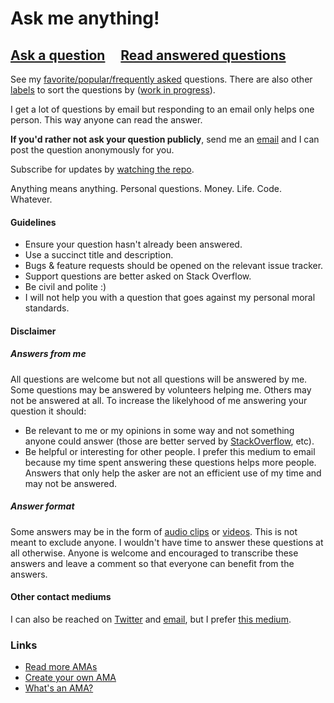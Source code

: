 # Ask me anything!

## [Ask a question](https://github.com/marcelmokos/ama/issues/new) &nbsp;&nbsp;&nbsp; [Read answered questions](https://github.com/marcelmokos/ama/issues?q=is%3Aissue+is%3Aclosed)

See my [favorite/popular/frequently asked](https://github.com/marcelmokos/ama/issues?utf8=%E2%9C%93&q=label%3A%22favorite%2Fpopular%2Ffrequently%20asked%22%20) questions. There are also other [labels](https://github.com/marcelmokos/ama/labels) to sort the questions by ([work in progress](https://github.com/marcelmokos/ama/issues/424)).

I get a lot of questions by email but responding to an email only helps one person. This way anyone can read the answer.

**If you'd rather not ask your question publicly**, send me an [email](mailto:marcel.mokos+ama@gmail.com) and I can post the question anonymously for you.

Subscribe for updates by [watching the repo](https://github.com/marcelmokos/ama/subscription).

Anything means anything. Personal questions. Money. Life. Code. Whatever.

#### Guidelines

- Ensure your question hasn't already been answered.
- Use a succinct title and description.
- Bugs & feature requests should be opened on the relevant issue tracker.
- Support questions are better asked on Stack Overflow.
- Be civil and polite :)
- I will not help you with a question that goes against my personal moral standards.

#### Disclaimer

##### Answers from me

All questions are welcome but not all questions will be answered by me. Some questions may be answered by volunteers helping me. Others may not be answered at all. To increase the likelyhood of me answering your question it should:

- Be relevant to me or my opinions in some way and not something anyone could answer (those are better served by [StackOverflow](https://stackoverflow.com/), etc).
- Be helpful or interesting for other people. I prefer this medium to email because my time spent answering these questions helps more people. Answers that only help the asker are not an efficient use of my time and may not be answered.

##### Answer format

Some answers may be in the form of [audio clips](https://github.com/marcelmokos/ama/issues?q=label%3Aaudio-answer) or [videos](https://github.com/marcelmokos/ama/issues?q=label%3Avideo-answer). This is not meant to exclude anyone. I wouldn't have time to answer these questions at all otherwise. Anyone is welcome and encouraged to transcribe these answers and leave a comment so that everyone can benefit from the answers.

#### Other contact mediums
I can also be reached on [Twitter](https://twitter.com/marcelmokos) and [email](mailto:marcel.mokos+ama@gmail.com), but I prefer [this medium](https://github.com/marcelmokos/ama/issues/new).

### Links

- [Read more AMAs](https://github.com/sindresorhus/amas)
- [Create your own AMA](../../fork)
- [What's an AMA?](https://en.wikipedia.org/wiki/Reddit#IAmA_and_AMA)

